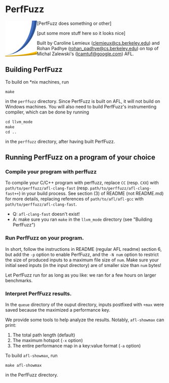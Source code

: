 

#  PerfFuzz

<img align="left" src="perffuzz-logo.png" width=100> [PerfFuzz does something or other]

[put some more stuff here so it looks nice]


Built by Caroline Lemieux (clemieux@cs.berkeley.edu) and Rohan Padhye (rohan_padhye@cs.berkeley.edu) on top of Michal Zalewski's  (lcamtuf@google.com) AFL.

## Building PerfFuzz

To build on *nix machines, run

```
make
```
 
 in the ```perffuzz``` directory. Since PerfFuzz is built on AFL, it will not build on Windows machines. You will also need to build PerfFuzz's instrumenting compiler, which can be done by running
 
 ```
 cd llvm_mode
 make
 cd ..
 ```
 in the ```perffuzz``` directory, after having built PerfFuzz.


 ## Running PerfFuzz on a program of your choice
 
 ### Compile your program with perffuzz
 
 To compile your C/C++ program with perffuzz, replace ```CC``` (resp. ```CXX```) with ```path/to/perffuzz/afl-clang-fast``` (resp. ```path/to/perffuzz/afl-clang-fast++```) in your build process. 
 See section (3) of README (not README.md) for more details, replacing references of ```path/to/afl/afl-gcc``` with ```path/to/perffuzz/afl-clang-fast```.
 
-  Q: ```afl-clang-fast``` doesn't exist!
-  A: make sure you ran ```make``` in the ```llvm_mode``` directory (see "Building PerfFuzz")
 

### Run PerfFuzz on your program.

 In short, follow the instructions in README (regular AFL readme) section 6, but add the ```-p``` option to enable PerfFuzz, and the ```-N num``` option to restrict the size of produced inputs to a maximum file size of ```num```. Make sure your initial seed inputs (in the input directory) are of smaller size than ```num``` bytes!
 
 Let PerfFuzz run for as long as you like: we ran for a few hours on larger benchmarks.
 
 ### Interpret PerfFuzz results.
 
In the ```queue``` directory of the ouput directory, inputs postfixed with ```+max``` were saved because the maximized a performance key. 
 
We provide some tools to help analyze the results. Notably, ```afl-showmax``` can print:
1. The total path length (default)
2. The maximum hotspot (```-x``` option)
3. The entire performance map in a key:value format (```-a``` option)

To build ```afl-showmax```, run
```
make afl-showmax
```
in the PerfFuzz directory. 

